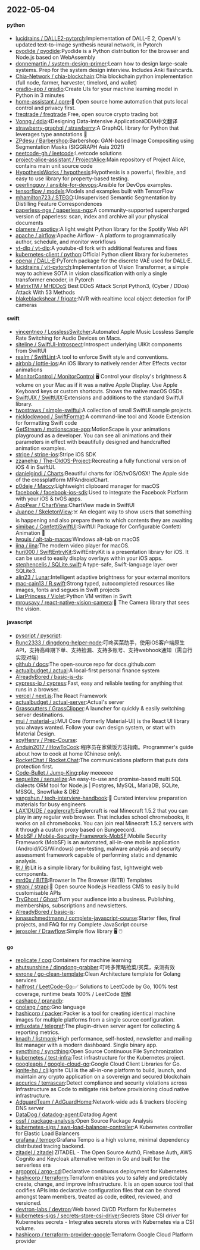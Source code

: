 ## 2022-05-04

#### python
* [lucidrains / DALLE2-pytorch](https://github.com/lucidrains/DALLE2-pytorch):Implementation of DALL-E 2, OpenAI's updated text-to-image synthesis neural network, in Pytorch
* [pyodide / pyodide](https://github.com/pyodide/pyodide):Pyodide is a Python distribution for the browser and Node.js based on WebAssembly
* [donnemartin / system-design-primer](https://github.com/donnemartin/system-design-primer):Learn how to design large-scale systems. Prep for the system design interview. Includes Anki flashcards.
* [Chia-Network / chia-blockchain](https://github.com/Chia-Network/chia-blockchain):Chia blockchain python implementation (full node, farmer, harvester, timelord, and wallet)
* [gradio-app / gradio](https://github.com/gradio-app/gradio):Create UIs for your machine learning model in Python in 3 minutes
* [home-assistant / core](https://github.com/home-assistant/core):🏡
Open source home automation that puts local control and privacy first.
* [freqtrade / freqtrade](https://github.com/freqtrade/freqtrade):Free, open source crypto trading bot
* [Vonng / ddia](https://github.com/Vonng/ddia):《Designing Data-Intensive Application》DDIA中文翻译
* [strawberry-graphql / strawberry](https://github.com/strawberry-graphql/strawberry):A GraphQL library for Python that leverages type annotations
🍓
* [ZPdesu / Barbershop](https://github.com/ZPdesu/Barbershop):Barbershop: GAN-based Image Compositing using Segmentation Masks (SIGGRAPH Asia 2021)
* [neetcode-gh / leetcode](https://github.com/neetcode-gh/leetcode):Leetcode solutions
* [project-alice-assistant / ProjectAlice](https://github.com/project-alice-assistant/ProjectAlice):Main repository of Project Alice, contains main unit source code
* [HypothesisWorks / hypothesis](https://github.com/HypothesisWorks/hypothesis):Hypothesis is a powerful, flexible, and easy to use library for property-based testing.
* [geerlingguy / ansible-for-devops](https://github.com/geerlingguy/ansible-for-devops):Ansible for DevOps examples.
* [tensorflow / models](https://github.com/tensorflow/models):Models and examples built with TensorFlow
* [mhamilton723 / STEGO](https://github.com/mhamilton723/STEGO):Unsupervised Semantic Segmentation by Distilling Feature Correspondences
* [paperless-ngx / paperless-ngx](https://github.com/paperless-ngx/paperless-ngx):A community-supported supercharged version of paperless: scan, index and archive all your physical documents
* [plamere / spotipy](https://github.com/plamere/spotipy):A light weight Python library for the Spotify Web API
* [apache / airflow](https://github.com/apache/airflow):Apache Airflow - A platform to programmatically author, schedule, and monitor workflows
* [yt-dlp / yt-dlp](https://github.com/yt-dlp/yt-dlp):A youtube-dl fork with additional features and fixes
* [kubernetes-client / python](https://github.com/kubernetes-client/python):Official Python client library for kubernetes
* [openai / DALL-E](https://github.com/openai/DALL-E):PyTorch package for the discrete VAE used for DALL·E.
* [lucidrains / vit-pytorch](https://github.com/lucidrains/vit-pytorch):Implementation of Vision Transformer, a simple way to achieve SOTA in vision classification with only a single transformer encoder, in Pytorch
* [MatrixTM / MHDDoS](https://github.com/MatrixTM/MHDDoS):Best DDoS Attack Script Python3, (Cyber / DDos) Attack With 53 Methods
* [blakeblackshear / frigate](https://github.com/blakeblackshear/frigate):NVR with realtime local object detection for IP cameras

#### swift
* [vincentneo / LosslessSwitcher](https://github.com/vincentneo/LosslessSwitcher):Automated Apple Music Lossless Sample Rate Switching for Audio Devices on Macs.
* [siteline / SwiftUI-Introspect](https://github.com/siteline/SwiftUI-Introspect):Introspect underlying UIKit components from SwiftUI
* [realm / SwiftLint](https://github.com/realm/SwiftLint):A tool to enforce Swift style and conventions.
* [airbnb / lottie-ios](https://github.com/airbnb/lottie-ios):An iOS library to natively render After Effects vector animations
* [MonitorControl / MonitorControl](https://github.com/MonitorControl/MonitorControl):🖥
Control your display's brightness & volume on your Mac as if it was a native Apple Display. Use Apple Keyboard keys or custom shortcuts. Shows the native macOS OSDs.
* [SwiftUIX / SwiftUIX](https://github.com/SwiftUIX/SwiftUIX):Extensions and additions to the standard SwiftUI library.
* [twostraws / simple-swiftui](https://github.com/twostraws/simple-swiftui):A collection of small SwiftUI sample projects.
* [nicklockwood / SwiftFormat](https://github.com/nicklockwood/SwiftFormat):A command-line tool and Xcode Extension for formatting Swift code
* [GetStream / motionscape-app](https://github.com/GetStream/motionscape-app):MotionScape is your animations playground as a developer. You can see all animations and their parameters in effect with beautifully designed and handcrafted animation examples.
* [stripe / stripe-ios](https://github.com/stripe/stripe-ios):Stripe iOS SDK
* [zzanehip / The-OldOS-Project](https://github.com/zzanehip/The-OldOS-Project):Recreating a fully functional version of iOS 4 in SwiftUI.
* [danielgindi / Charts](https://github.com/danielgindi/Charts):Beautiful charts for iOS/tvOS/OSX! The Apple side of the crossplatform MPAndroidChart.
* [p0deje / Maccy](https://github.com/p0deje/Maccy):Lightweight clipboard manager for macOS
* [facebook / facebook-ios-sdk](https://github.com/facebook/facebook-ios-sdk):Used to integrate the Facebook Platform with your iOS & tvOS apps.
* [AppPear / ChartView](https://github.com/AppPear/ChartView):ChartView made in SwiftUI
* [Juanpe / SkeletonView](https://github.com/Juanpe/SkeletonView):☠️
An elegant way to show users that something is happening and also prepare them to which contents they are awaiting
* [simibac / ConfettiSwiftUI](https://github.com/simibac/ConfettiSwiftUI):SwiftUI Package for Configurable Confetti Animation
🎉
* [lwouis / alt-tab-macos](https://github.com/lwouis/alt-tab-macos):Windows alt-tab on macOS
* [iina / iina](https://github.com/iina/iina):The modern video player for macOS.
* [huri000 / SwiftEntryKit](https://github.com/huri000/SwiftEntryKit):SwiftEntryKit is a presentation library for iOS. It can be used to easily display overlays within your iOS apps.
* [stephencelis / SQLite.swift](https://github.com/stephencelis/SQLite.swift):A type-safe, Swift-language layer over SQLite3.
* [alin23 / Lunar](https://github.com/alin23/Lunar):Intelligent adaptive brightness for your external monitors
* [mac-cain13 / R.swift](https://github.com/mac-cain13/R.swift):Strong typed, autocompleted resources like images, fonts and segues in Swift projects
* [LiarPrincess / Violet](https://github.com/LiarPrincess/Violet):Python VM written in Swift
* [mrousavy / react-native-vision-camera](https://github.com/mrousavy/react-native-vision-camera):📸
The Camera library that sees the vision.

#### javascript
* [pyscript / pyscript](https://github.com/pyscript/pyscript):
* [Runc2333 / dingdong-helper-node](https://github.com/Runc2333/dingdong-helper-node):叮咚买菜助手，使用iOS客户端原生API，支持高峰期下单、支持捡漏、支持多账号、支持webhook通知（需自行实现对端）
* [github / docs](https://github.com/github/docs):The open-source repo for docs.github.com
* [actualbudget / actual](https://github.com/actualbudget/actual):A local-first personal finance system
* [AlreadyBored / basic-js-ds](https://github.com/AlreadyBored/basic-js-ds):
* [cypress-io / cypress](https://github.com/cypress-io/cypress):Fast, easy and reliable testing for anything that runs in a browser.
* [vercel / next.js](https://github.com/vercel/next.js):The React Framework
* [actualbudget / actual-server](https://github.com/actualbudget/actual-server):Actual's server
* [Grasscutters / GrassClipper](https://github.com/Grasscutters/GrassClipper):A launcher for quickly & easily switching server destinations.
* [mui / material-ui](https://github.com/mui/material-ui):MUI Core (formerly Material-UI) is the React UI library you always wanted. Follow your own design system, or start with Material Design.
* [soyHenry / Prep-Course](https://github.com/soyHenry/Prep-Course):
* [Anduin2017 / HowToCook](https://github.com/Anduin2017/HowToCook):程序员在家做饭方法指南。Programmer's guide about how to cook at home (Chinese only).
* [RocketChat / Rocket.Chat](https://github.com/RocketChat/Rocket.Chat):The communications platform that puts data protection first.
* [Code-Bullet / Jump-King](https://github.com/Code-Bullet/Jump-King):play meeeeee
* [sequelize / sequelize](https://github.com/sequelize/sequelize):An easy-to-use and promise-based multi SQL dialects ORM tool for Node.js | Postgres, MySQL, MariaDB, SQLite, MSSQL, Snowflake & DB2
* [yangshun / tech-interview-handbook](https://github.com/yangshun/tech-interview-handbook):💯
Curated interview preparation materials for busy engineers
* [LAX1DUDE / eaglercraft](https://github.com/LAX1DUDE/eaglercraft):Eaglercraft is real Minecraft 1.5.2 that you can play in any regular web browser. That includes school chromebooks, it works on all chromebooks. You can join real Minecraft 1.5.2 servers with it through a custom proxy based on Bungeecord.
* [MobSF / Mobile-Security-Framework-MobSF](https://github.com/MobSF/Mobile-Security-Framework-MobSF):Mobile Security Framework (MobSF) is an automated, all-in-one mobile application (Android/iOS/Windows) pen-testing, malware analysis and security assessment framework capable of performing static and dynamic analysis.
* [lit / lit](https://github.com/lit/lit):Lit is a simple library for building fast, lightweight web components.
* [mrd0x / BITB](https://github.com/mrd0x/BITB):Browser In The Browser (BITB) Templates
* [strapi / strapi](https://github.com/strapi/strapi):🚀
Open source Node.js Headless CMS to easily build customisable APIs
* [TryGhost / Ghost](https://github.com/TryGhost/Ghost):Turn your audience into a business. Publishing, memberships, subscriptions and newsletters.
* [AlreadyBored / basic-js](https://github.com/AlreadyBored/basic-js):
* [jonasschmedtmann / complete-javascript-course](https://github.com/jonasschmedtmann/complete-javascript-course):Starter files, final projects, and FAQ for my Complete JavaScript course
* [jerosoler / Drawflow](https://github.com/jerosoler/Drawflow):Simple flow library
🖥️
🖱️

#### go
* [replicate / cog](https://github.com/replicate/cog):Containers for machine learning
* [ahutsunshine / dingdong-grabber](https://github.com/ahutsunshine/dingdong-grabber):叮咚多策略抢菜/买菜，亲测有效
* [evrone / go-clean-template](https://github.com/evrone/go-clean-template):Clean Architecture template for Golang services
* [halfrost / LeetCode-Go](https://github.com/halfrost/LeetCode-Go):✅
Solutions to LeetCode by Go, 100% test coverage, runtime beats 100% / LeetCode 题解
* [cashapp / pranadb](https://github.com/cashapp/pranadb):
* [gnolang / gno](https://github.com/gnolang/gno):Gno language
* [hashicorp / packer](https://github.com/hashicorp/packer):Packer is a tool for creating identical machine images for multiple platforms from a single source configuration.
* [influxdata / telegraf](https://github.com/influxdata/telegraf):The plugin-driven server agent for collecting & reporting metrics.
* [knadh / listmonk](https://github.com/knadh/listmonk):High performance, self-hosted, newsletter and mailing list manager with a modern dashboard. Single binary app.
* [syncthing / syncthing](https://github.com/syncthing/syncthing):Open Source Continuous File Synchronization
* [kubernetes / test-infra](https://github.com/kubernetes/test-infra):Test infrastructure for the Kubernetes project.
* [googleapis / google-cloud-go](https://github.com/googleapis/google-cloud-go):Google Cloud Client Libraries for Go.
* [ignite-hq / cli](https://github.com/ignite-hq/cli):Ignite CLI is the all-in-one platform to build, launch, and maintain any crypto application on a sovereign and secured blockchain
* [accurics / terrascan](https://github.com/accurics/terrascan):Detect compliance and security violations across Infrastructure as Code to mitigate risk before provisioning cloud native infrastructure.
* [AdguardTeam / AdGuardHome](https://github.com/AdguardTeam/AdGuardHome):Network-wide ads & trackers blocking DNS server
* [DataDog / datadog-agent](https://github.com/DataDog/datadog-agent):Datadog Agent
* [ossf / package-analysis](https://github.com/ossf/package-analysis):Open Source Package Analysis
* [kubernetes-sigs / aws-load-balancer-controller](https://github.com/kubernetes-sigs/aws-load-balancer-controller):A Kubernetes controller for Elastic Load Balancers
* [grafana / tempo](https://github.com/grafana/tempo):Grafana Tempo is a high volume, minimal dependency distributed tracing backend.
* [zitadel / zitadel](https://github.com/zitadel/zitadel):ZITADEL - The Open Source Auth0, Firebase Auth, AWS Cognito and Keycloak alternative written in Go and built for the serverless era
* [argoproj / argo-cd](https://github.com/argoproj/argo-cd):Declarative continuous deployment for Kubernetes.
* [hashicorp / terraform](https://github.com/hashicorp/terraform):Terraform enables you to safely and predictably create, change, and improve infrastructure. It is an open source tool that codifies APIs into declarative configuration files that can be shared amongst team members, treated as code, edited, reviewed, and versioned.
* [devtron-labs / devtron](https://github.com/devtron-labs/devtron):Web based CI/CD Platform for Kubernetes
* [kubernetes-sigs / secrets-store-csi-driver](https://github.com/kubernetes-sigs/secrets-store-csi-driver):Secrets Store CSI driver for Kubernetes secrets - Integrates secrets stores with Kubernetes via a CSI volume.
* [hashicorp / terraform-provider-google](https://github.com/hashicorp/terraform-provider-google):Terraform Google Cloud Platform provider
